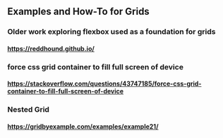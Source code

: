 ## Examples and How-To for Grids

### Older work exploring flexbox used as a foundation for grids
#### https://reddhound.github.io/

### force css grid container to fill full screen of device
#### https://stackoverflow.com/questions/43747185/force-css-grid-container-to-fill-full-screen-of-device

### Nested Grid
#### https://gridbyexample.com/examples/example21/
